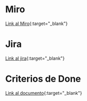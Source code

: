 # Miro
[Link al Miro](https://miro.com/app/board/uXjVO5vuNFE=/){:target="_blank"}

# Jira
[Link al jira](https://trabajo-met-des-soft.atlassian.net/jira/software/projects/TMDS/boards/1/roadmap){:target="_blank"}

# Criterios de Done
[Link al documento](https://docs.google.com/document/d/e/2PACX-1vTI7Kd3nwHXDJcK3e9IRUoUOwaJWVLqGrSJwG2fRagQcdFl7n_Shm-jplwWu2yLMKQiK9Oov9fsANM5/pub){:target="_blank"}
